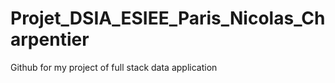 # Projet_DSIA_ESIEE_Paris_Nicolas_Charpentier
 Github for my project of full stack data application
